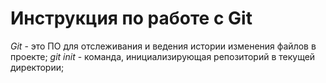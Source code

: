 # Инструкция по работе с Git

*Git* - это ПО для отслеживания и ведения истории изменения файлов в проекте;
*git init* - команда, инициализирующая репозиторий в текущей директории;